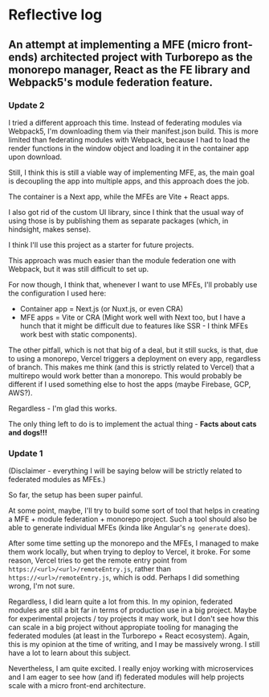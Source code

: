 # Reflective log

## An attempt at implementing a MFE (micro front-ends) architected project with Turborepo as the monorepo manager, React as the FE library and Webpack5's module federation feature.

### Update 2

I tried a different approach this time. Instead of federating modules via Webpack5, I'm downloading
them via their manifest.json build. This is more limited than federating modules with Webpack, because I
had to load the render functions in the window object and loading it in the container app upon download.

Still, I think this is still a viable way of implementing MFE, as, the main goal is decoupling the app
into multiple apps, and this approach does the job.

The container is a Next app, while the MFEs are Vite + React apps.

I also got rid of the custom UI library, since I think that the usual way of using those is by
publishing them as separate packages (which, in hindsight, makes sense).

I think I'll use this project as a starter for future projects.

This approach was much easier than the module federation one with Webpack, but it was still difficult
to set up.

For now though, I think that, whenever I want to use MFEs, I'll probably use the configuration I used here:

-   Container app = Next.js (or Nuxt.js, or even CRA)
-   MFE apps = Vite or CRA (Might work well with Next too, but I have a hunch that it might be difficult due to features like SSR - I think MFEs work best with static components).

The other pitfall, which is not that big of a deal, but it still sucks, is that, due to using
a monorepo, Vercel triggers a deployment on every app, regardless of branch. This makes me think
(and this is strictly related to Vercel) that a multirepo would work better than a monorepo.
This would probably be different if I used something else to host the apps (maybe Firebase, GCP, AWS?).

Regardless - I'm glad this works.

The only thing left to do is to implement the actual thing - <b>Facts about cats and dogs!!!</b>

### Update 1

(Disclaimer - everything I will be saying below will be strictly related to federated modules as MFEs.)

So far, the setup has been super painful.

At some point, maybe, I'll try to build some sort of tool that helps in creating a MFE + module federation + monorepo project.
Such a tool should also be able to generate individual MFEs (kinda like Angular's `ng generate` does).

After some time setting up the monorepo and the MFEs, I managed to make them work locally, but when trying to
deploy to Vercel, it broke. For some reason, Vercel tries to get the remote entry point from `https://<url>/<url>/remoteEntry.js`,
rather than `https://<url>/remoteEntry.js`, which is odd. Perhaps I did something wrong, I'm not sure.

Regardless, I did learn quite a lot from this. In my opinion, federated modules are still a bit far in terms of production use in
a big project. Maybe for experimental projects / toy projects it may work, but I don't see how this can scale in a big project
without appropiate tooling for managing the federated modules (at least in the Turborepo + React ecosystem).
Again, this is my opinion at the time of writing, and I may be massively wrong.
I still have a lot to learn about this subject.

Nevertheless, I am quite excited. I really enjoy working with microservices and I am eager to see how (and if) federated modules will help
projects scale with a micro front-end architecture.
